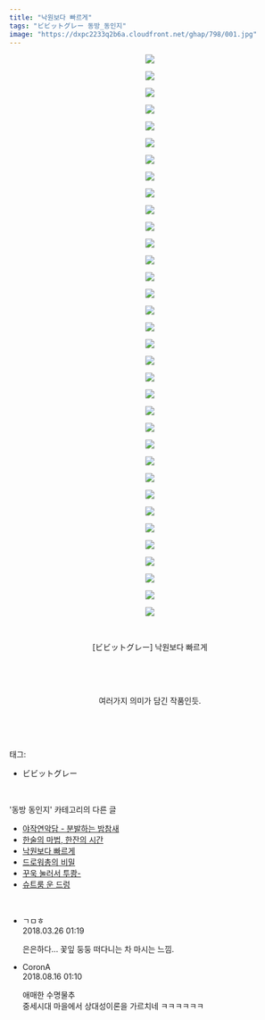 ```yaml
---
title: "낙원보다 빠르게"
tags: "ビビットグレー 동방_동인지"
image: "https://dxpc2233q2b6a.cloudfront.net/ghap/798/001.jpg"
---
```

<div class="article">
<p style="text-align: center; clear: none; float: none;"><img src="{{ site.imgserver3 }}/ghap/798/001.jpg"/></p>
<p style="text-align: center; clear: none; float: none;"><img src="{{ site.imgserver3 }}/ghap/798/002.jpg"/></p>
<p style="text-align: center; clear: none; float: none;"><img src="{{ site.imgserver3 }}/ghap/798/003.jpg"/></p>
<p style="text-align: center; clear: none; float: none;"><img src="{{ site.imgserver3 }}/ghap/798/004.jpg"/></p>
<p style="text-align: center; clear: none; float: none;"><img src="{{ site.imgserver3 }}/ghap/798/005.jpg"/></p>
<p style="text-align: center; clear: none; float: none;"><img src="{{ site.imgserver3 }}/ghap/798/006.jpg"/></p>
<p style="text-align: center; clear: none; float: none;"><img src="{{ site.imgserver3 }}/ghap/798/007.jpg"/></p>
<p style="text-align: center; clear: none; float: none;"><img src="{{ site.imgserver3 }}/ghap/798/008.jpg"/></p>
<p style="text-align: center; clear: none; float: none;"><img src="{{ site.imgserver3 }}/ghap/798/009.jpg"/></p>
<p style="text-align: center; clear: none; float: none;"><img src="{{ site.imgserver3 }}/ghap/798/010.jpg"/></p>
<p style="text-align: center; clear: none; float: none;"><img src="{{ site.imgserver3 }}/ghap/798/011.jpg"/></p>
<p style="text-align: center; clear: none; float: none;"><img src="{{ site.imgserver3 }}/ghap/798/012.jpg"/></p>
<p style="text-align: center; clear: none; float: none;"><img src="{{ site.imgserver3 }}/ghap/798/013.jpg"/></p>
<p style="text-align: center; clear: none; float: none;"><img src="{{ site.imgserver3 }}/ghap/798/014.jpg"/></p>
<p style="text-align: center; clear: none; float: none;"><img src="{{ site.imgserver3 }}/ghap/798/015.jpg"/></p>
<p style="text-align: center; clear: none; float: none;"><img src="{{ site.imgserver3 }}/ghap/798/016.jpg"/></p>
<p style="text-align: center; clear: none; float: none;"><img src="{{ site.imgserver3 }}/ghap/798/017.jpg"/></p>
<p style="text-align: center; clear: none; float: none;"><img src="{{ site.imgserver3 }}/ghap/798/018.jpg"/></p>
<p style="text-align: center; clear: none; float: none;"><img src="{{ site.imgserver3 }}/ghap/798/019.jpg"/></p>
<p style="text-align: center; clear: none; float: none;"><img src="{{ site.imgserver3 }}/ghap/798/020.jpg"/></p>
<p style="text-align: center; clear: none; float: none;"><img src="{{ site.imgserver3 }}/ghap/798/021.jpg"/></p>
<p style="text-align: center; clear: none; float: none;"><img src="{{ site.imgserver3 }}/ghap/798/022.jpg"/></p>
<p style="text-align: center; clear: none; float: none;"><img src="{{ site.imgserver3 }}/ghap/798/023.jpg"/></p>
<p style="text-align: center; clear: none; float: none;"><img src="{{ site.imgserver3 }}/ghap/798/024.jpg"/></p>
<p style="text-align: center; clear: none; float: none;"><img src="{{ site.imgserver3 }}/ghap/798/025.jpg"/></p>
<p style="text-align: center; clear: none; float: none;"><img src="{{ site.imgserver3 }}/ghap/798/026.jpg"/></p>
<p style="text-align: center; clear: none; float: none;"><img src="{{ site.imgserver3 }}/ghap/798/027.jpg"/></p>
<p style="text-align: center; clear: none; float: none;"><img src="{{ site.imgserver3 }}/ghap/798/028.jpg"/></p>
<p style="text-align: center; clear: none; float: none;"><img src="{{ site.imgserver3 }}/ghap/798/029.jpg"/></p>
<p style="text-align: center; clear: none; float: none;"><img src="{{ site.imgserver3 }}/ghap/798/030.jpg"/></p>
<p style="text-align: center; clear: none; float: none;"><img src="{{ site.imgserver3 }}/ghap/798/031.jpg"/></p>
<p style="text-align: center; clear: none; float: none;"><img src="{{ site.imgserver3 }}/ghap/798/032.jpg"/></p>
<p style="text-align: center; clear: none; float: none;"><img src="{{ site.imgserver3 }}/ghap/798/033.jpg"/></p>
<p style="text-align: center; clear: none; float: none;"><img src="{{ site.imgserver3 }}/ghap/798/034.jpg"/></p>
<p style="text-align: center; clear: none; float: none;"><br/></p>
<p style="text-align: center; clear: none; float: none;">[ビビットグレー] 낙원보다 빠르게</p>
<p style="text-align: center; clear: none; float: none;"><br/></p>
<p style="text-align: center; clear: none; float: none;"><br/></p>
<p style="text-align: center; clear: none; float: none;">여러가지 의미가 담긴 작품인듯.</p>
<p><br/></p>
</div><br/>
<div class="tagTrail">
<p>태그: </p>
<ul>
<li>ビビットグレー</li>
</ul>
</div><br/>
<div class="another">
<p>'동방 동인지' 카테고리의 다른 글</p>
<ul>
<li><a href="/ghap_800">야작연악담 - 분발하는 밤참새</a></li>
<li><a href="/ghap_799">한술의 마법, 한잔의 시간</a></li>
<li><a href="/ghap_798">낙원보다 빠르게</a></li>
<li><a href="/ghap_797">드로워총의 비밀</a></li>
<li><a href="/ghap_795">꾸욱 눌러서 투쾅-</a></li>
<li><a href="/ghap_794">슈트룸 운 드렁</a></li>
</ul>
</div><br/>
<div class="cb_module cb_fluid">
<div class="cb_wrt cb_profile">
<div class="comment">
<ul>
<li class="cb_thumb_off" id="comment15227268">
<div class="cb_comment_area">
<div class="cb_info_area">
<div class="cb_section">
<span class="cb_nick_name">ㄱㅁㅎ</span>
</div>
<div class="cb_section">
<span class="cb_date">2018.03.26 01:19 </span>
</div>
</div>
<div class="cb_dsc_comment">
<p class="cb_dsc">
											은은하다... 꽃잎 둥둥 떠다니는 차 마시는 느낌.
										</p>
</div>
</div></li>
<li class="cb_thumb_off" id="comment15309610">
<div class="cb_comment_area">
<div class="cb_info_area">
<div class="cb_section">
<span class="cb_nick_name">CoronA</span>
</div>
<div class="cb_section">
<span class="cb_date">2018.08.16 01:10 </span>
</div>
</div>
<div class="cb_dsc_comment">
<p class="cb_dsc">
											애매한 수명물추<br/>
중세시대 마을에서 상대성이론을 가르치네 ㅋㅋㅋㅋㅋㅋ
										</p>
</div>
</div></li>
</ul>
</div>
</div><!-- commentList close -->
</div><br/>
